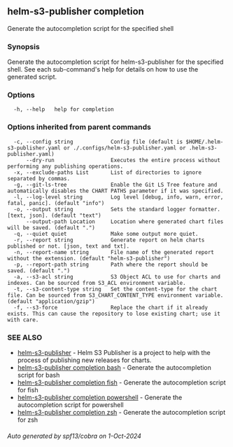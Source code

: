 ## helm-s3-publisher completion

Generate the autocompletion script for the specified shell

### Synopsis

Generate the autocompletion script for helm-s3-publisher for the specified shell.
See each sub-command's help for details on how to use the generated script.


### Options

```
  -h, --help   help for completion
```

### Options inherited from parent commands

```
  -c, --config string            Config file (default is $HOME/.helm-s3-publisher.yaml or ./.configs/helm-s3-publisher.yaml or .helm-s3-publisher.yaml)
      --dry-run                  Executes the entire process without performing any publishing operations.
  -x, --exclude-paths List       List of directories to ignore separated by commas.
  -g, --git-ls-tree              Enable the Git LS Tree feature and automatically disables the CHART PATHS parameter if it was specified.
  -l, --log-level string         Log level [debug, info, warn, error, fatal, panic]. (default "info")
  -o, --output string            Sets the standard logger formatter. [text, json]. (default "text")
      --output-path Location     Location where generated chart files will be saved. (default ".")
  -q, --quiet quiet              Make some output more quiet.
  -r, --report string            Generate report on helm charts published or not. [json, text and txt].
  -n, --report-name string       File name of the generated report without the extension. (default "helm-s3-publisher")
  -p, --report-path string       Path where the report should be saved. (default ".")
  -a, --s3-acl string            S3 Object ACL to use for charts and indexes. Can be sourced from S3_ACL environment variable.
  -t, --s3-content-type string   Set the content-type for the chart file. Can be sourced from S3_CHART_CONTENT_TYPE environment variable. (default "application/gzip")
  -f, --s3-force                 Replace the chart if it already exists. This can cause the repository to lose existing chart; use it with care.
```

### SEE ALSO

* [helm-s3-publisher](helm-s3-publisher.md)	 - Helm S3 Publisher is a project to help with the process of publishing new releases for charts.
* [helm-s3-publisher completion bash](helm-s3-publisher_completion_bash.md)	 - Generate the autocompletion script for bash
* [helm-s3-publisher completion fish](helm-s3-publisher_completion_fish.md)	 - Generate the autocompletion script for fish
* [helm-s3-publisher completion powershell](helm-s3-publisher_completion_powershell.md)	 - Generate the autocompletion script for powershell
* [helm-s3-publisher completion zsh](helm-s3-publisher_completion_zsh.md)	 - Generate the autocompletion script for zsh

###### Auto generated by spf13/cobra on 1-Oct-2024
